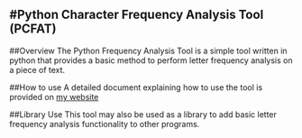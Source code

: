 #Python Character Frequency Analysis Tool (PCFAT)
---
##Overview
The Python Frequency Analysis Tool is a simple tool written in python that provides a basic
method to perform letter frequency analysis on a piece of text.

##How to use
A detailed document explaining how to use the tool is provided on [my website](https://stokesdev.co.uk/pcfat)

##Library Use
This tool may also be used as a library to add basic letter frequency analysis functionality to other
programs.
